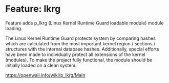 # Feature: lkrg

Feature adds p_lkrg (Linux Kernel Runtime Guard loadable module) module loading.

The Linux Kernel Runtime Guard protects system by comparing hashes which are
calculated from the most important kernel region / sections / structures with
the internal database hashes. Additionally, special efforts have been made to
individually protect all extensions of the kernel (modules). To make the project
fully functional, the module should be initially loaded on a clean system.

https://openwall.info/wiki/p_lkrg/Main
